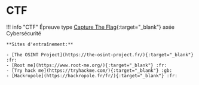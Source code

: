 # CTF

!!! info "CTF"
    Épreuve type [Capture The Flag](https://en.wikipedia.org/wiki/Capture_the_flag_(cybersecurity)){:target="_blank"} axée Cybersécurité

    **Sites d'entraînement:**

    - [The OSINT Project](https://the-osint-project.fr/){:target="_blank"} :fr:
    - [Root me](https://www.root-me.org/){:target="_blank"} :fr:
    - [Try hack me](https://tryhackme.com/){:target="_blank"} :gb:
    - [Hackropole](https://hackropole.fr/fr/){:target="_blank"} :fr: